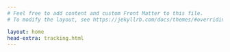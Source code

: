 ```yaml
---
# Feel free to add content and custom Front Matter to this file.
# To modify the layout, see https://jekyllrb.com/docs/themes/#overriding-theme-defaults

layout: home
head-extra: tracking.html
---
```

